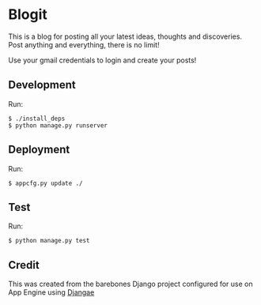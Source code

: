 
# Blogit

This is a blog for posting all your latest ideas, thoughts and discoveries. Post anything and everything, there is no limit!

Use your gmail credentials to login and create your posts!

## Development

Run:

	$ ./install_deps
	$ python manage.py runserver

## Deployment

Run:

    $ appcfg.py update ./

## Test

Run:

    $ python manage.py test

## Credit

This was created from the barebones Django project configured for use on App Engine using [Djangae](https://github.com/potatolondon/djangae)